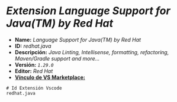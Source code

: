 <!-- Autor: Daniel Benjamin Perez Morales -->
<!-- GitHub: https://github.com/DanielBenjaminPerezMoralesDev13 -->
<!-- GitLab: https://gitlab.com/DanielBenjaminPerezMoralesDev13 -->
<!-- Correo electrónico: danielperezdev@proton.me -->

# ***Extension Language Support for Java(TM) by Red Hat***

- **Name:** *Language Support for Java(TM) by Red Hat*
- **ID:** *redhat.java*
- **Descripción:** *Java Linting, Intellisense, formatting, refactoring, Maven/Gradle support and more...*
- **Versión:** *`1.29.0`*
- **Editor:** *Red Hat*
- **[Vínculo de VS Marketplace:](https://marketplace.visualstudio.com/items?itemName=redhat.java "https://marketplace.visualstudio.com/items?itemName=redhat.java")**

```plaintext
# Id Extensión Vscode
redhat.java
```
